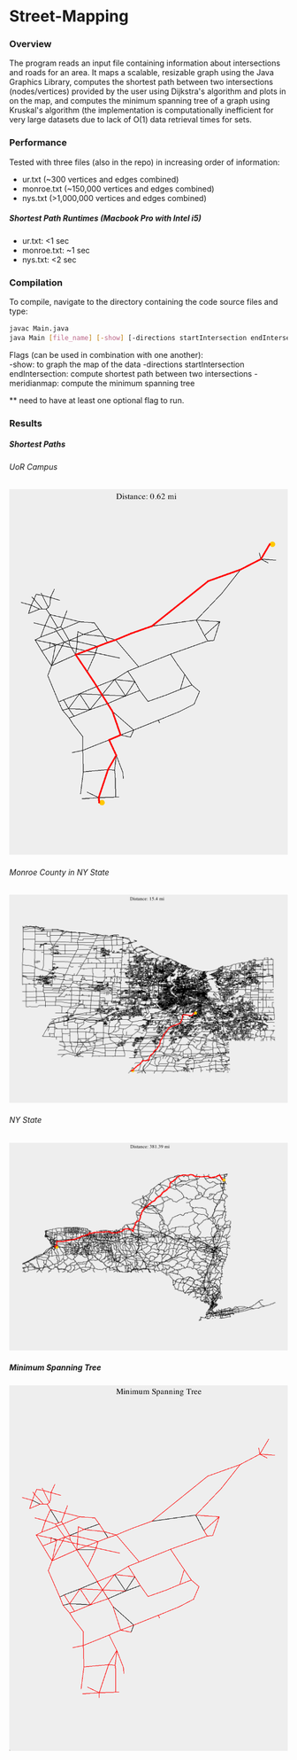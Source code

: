 # Street-Mapping

### Overview
The program reads an input file containing information about intersections and roads for an area. It maps a scalable, resizable graph using the Java Graphics Library, computes the shortest path between two intersections (nodes/vertices) provided by the user using Dijkstra's algorithm and plots in on the map, and computes the minimum spanning tree of a graph using Kruskal's algorithm (the implementation is computationally inefficient for very large datasets due to lack of O(1) data retrieval times for sets.

### Performance
Tested with three files (also in the repo) in increasing order of information:
 * ur.txt (~300 vertices and edges combined)
 * monroe.txt (~150,000 vertices and edges combined)
 * nys.txt (>1,000,000 vertices and edges combined)

##### Shortest Path Runtimes (Macbook Pro with Intel i5)
 * ur.txt: <1 sec
 * monroe.txt: ~1 sec
 * nys.txt: <2 sec

### Compilation
To compile, navigate to the directory containing the code source files and type:
```bash
javac Main.java
java Main [file_name] [-show] [-directions startIntersection endIntersection] [-meridianmap]
```

Flags (can be used in combination with one another):  
-show: to graph the map of the data
-directions startIntersection endIntersection: compute shortest path between two intersections
-meridianmap: compute the minimum spanning tree

** need to have at least one optional flag to run.

### Results
##### Shortest Paths
###### UoR Campus
![ur.txt](https://github.com/mustafa-siddiqui/Street-Mapping/blob/master/image_results/UR_Campus.png)

###### Monroe County in NY State
![monroe.txt](https://github.com/mustafa-siddiqui/Street-Mapping/blob/master/image_results/Monroe.png)

###### NY State
![nys.txt](https://github.com/mustafa-siddiqui/Street-Mapping/blob/master/image_results/NYS.png)

##### Minimum Spanning Tree
![kruskal](https://github.com/mustafa-siddiqui/Street-Mapping/blob/master/image_results/MinSpanningTree.png)
